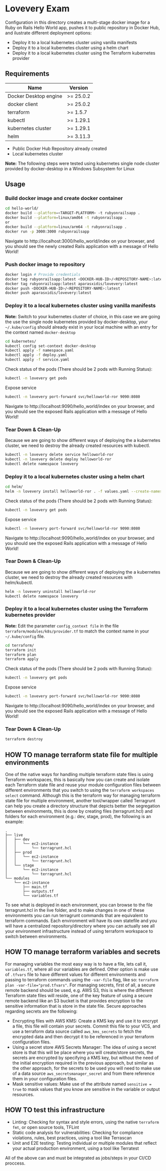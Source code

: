# Lovevery Exam
Configuration in this directory creates a multi-stage docker image for a Ruby on Rails Hello World app, pushes it to public repository in Docker Hub, and ilustrate different deployment options:
- Deploy it to a local kubernetes cluster using vanilla manifests
- Deploy it to a local kubernetes cluster using a helm chart
- Deploy it to a local kubernetes cluster using the Terraform kubernetes provider
## Requirements

| Name | Version |
|------|---------|
| Docker Desktop engine | >= 25.0.2 |
| docker client | >= 25.0.2 |
| terraform | >= 1.5.7 |
| kubectl | >= 1.29.1 |
| kubernetes cluster | >= 1.29.1 |
| helm | >= 3.11.3 |

- Public Docker Hub Repository already created
- Local kubernetes cluster

**Note:** The following steps were tested using kubernetes single node cluster provided by docker-desktop in a Windows Subsystem for Linux 

## Usage
### Build docker image and create docker container
```sh
cd hello-world/
docker build --platform=<TARGET-PLATFORM> -t rubyonrailsapp .
docker build --platform=linux/amd64 -t rubyonrailsapp .
or
docker build --platform=linux/arm64 -t rubyonrailsapp .
docker run -p 3000:3000 rubyonrailsapp
```
Navigate to http://localhost:3000/hello_world/index on your browser, and you should see the newly created Rails application with a message of Hello World!

### Push docker image to repository
```sh
docker login # Provide credentials
docker tag rubyonrailsapp:latest <DOCKER-HUB-ID>/<REPOSITORY-NAME>:latest
docker tag rubyonrailsapp:latest aparasxidis/lovevery:latest
docker push <DOCKER-HUB-ID>/<REPOSITORY-NAME>:latest
docker push aparasxidis/lovevery:latest
```

### Deploy it to a local kubernetes cluster using vanilla manifests
**Note:** Switch to your kubernetes cluster of choice, in this case we are going the use the single node kubernetes provided by docker-desktop, your ```~/.kube/config``` should already exist in your local machine with an entry for the context named ```docker-desktop```
```sh
cd kubernetes/
kubectl config set-context docker-desktop
kubectl apply -f namespace.yaml
kubectl apply -f deploy.yaml
kubectl apply -f service.yaml
```
Check status of the pods (There should be 2 pods with Running Status):
```sh
kubectl -n lovevery get pods
```
Expose service
```sh
kubectl -n lovevery port-forward svc/helloworld-ror 9090:8080
```
Navigate to http://localhost:9090/hello_world/index on your browser, and you should see the exposed Rails application with a message of Hello World!

### Tear Down & Clean-Up
Because we are going to show different ways of deploying the a kubernetes cluster, we need to destroy the already created resources with kubectl.
```sh
kubectl -n lovevery delete service helloworld-ror
kubectl -n lovevery delete deploy helloworld-ror
kubectl delete namespace lovevery
```

### Deploy it to a local kubernetes cluster using a helm chart
```sh
cd helm/
helm -n lovevery install helloworld-ror . -f values.yaml --create-namespace
```
Check status of the pods (There should be 2 pods with Running Status):
```sh
kubectl -n lovevery get pods
```
Expose service
```sh
kubectl -n lovevery port-forward svc/helloworld-ror 9090:8080
```
Navigate to http://localhost:9090/hello_world/index on your browser, and you should see the exposed Rails application with a message of Hello World!

### Tear Down & Clean-Up
Because we are going to show different ways of deploying the a kubernetes cluster, we need to destroy the already created resources with helm/kubectl.
```sh
helm -n lovevery uninstall helloworld-ror
kubectl delete namespace lovevery
```
### Deploy it to a local kubernetes cluster using the Terraform kubernetes provider
**Note:** Edit the parameter ```config_context file``` in the file ```terraform/modules/k8s/provider.tf``` to match the context name in your ```~/.kube/config``` file.
```sh
cd terraform/
terraform init
terraform plan
terraform apply
```
Check status of the pods (There should be 2 pods with Running Status):
```sh
kubectl -n lovevery get pods
```
Expose service
```sh
kubectl -n lovevery port-forward svc/helloworld-ror 9090:8080
```
Navigate to http://localhost:9090/hello_world/index on your browser, and you should see the exposed Rails application with a message of Hello World!
### Tear Down & Clean-Up
```sh
terraform destroy
```
## HOW TO manage terraform state file for multiple environments
One of the native ways for handling multiple terraform state files is using Terraform workspaces, this is basically how you can create and isolate each Terraform state file and reuse your module configuration files between different environments that you switch to using the ```terraform workspaces select``` command. Although this is the terraform way for managing terraform state file for multiple environment, another tool/wrapper called Terragrunt can help you create a directory structure that depicts better the segregation between environments, this is done by creating files (terragrunt.hcl) and folders for each environment (e.g.: dev, stage, prod), the following is an example:
```
.
├── live
│   ├── dev
│   │   └── ec2-instance
│   │       └── terragrunt.hcl
│   ├── prod
│   │   └── ec2-instance
│   │       └── terragrunt.hcl
│   └── stage
│       └── ec2-instance
│           └── terragrunt.hcl
└── modules
    └── ec2-instance
        ├── main.tf
        ├── outputs.tf
        └── variables.tf
```
To see what is deployed in each environment, you can browse to the file terragrunt.hcl in the live folder, and to make changes in one of these environments you can run terragrunt commands that are equivalent to terraform commands. Each environment will have its own statefile and you will have a centralized repository/directory where you can actually see all your environment infrastructure instead of using terraform workspace to switch between environments.

## HOW TO manage terraform variables and secrets
For managing variables the most easy way is to have a file, lets call it, ```variables.tf```, where all our variables are defined. Other option is make use of ```.tfvars``` file to have different values for different environments and passing to terraform commands using the ```-var-file``` flag, like so: ```terraform plan -var-file="prod.tfvars"```.
For managing secrets, first of all, a secure remote backend should be used, e.g. AWS S3, this is where the different Terraform state files will reside, one of the key feature of using a secure remote backend like an S3 bucket is that provides encryption to the sensitive information that is store in the state file.
Secure approaches regarding secrets are the following:
- Encrypting files with AWS KMS: Create a KMS key and use it to encrypt a file, this file will contain your secrets. Commit this file to your VCS, and use a terraform data source called ```aws_kms_secrets``` to fetch the encrypted data and then decrypt it to be referenced in your terraform configuration files.
- Using a secret store AWS Secrets Manager: The idea of using a secret store is that this will be place where you will create/store secrets, the secrets are encrypted by specifying a KMS key, but without the need of the initial encryption required in the previous approach, but similar as the other approach, for the secrets to be used you will need to make use of a data source ```aws_secretsmanager_secret``` and from there reference them in your configuration files.
- Mask sensitive values: Make use of the attribute named ```sensitive = true``` to mask values that you know are sensitive in the variable or output resources.

## HOW TO test this infrastructure
- Linting: Checking for syntax and style errors, using the native ```terraform fmt```, or open source tools, TFLint
- Static code analysis for vulnerabilities: Checking for compliance violations, rules, best practices, using a tool like Terrascan
- Unit and E2E testing: Testing individual or multiple modules that reflect your actual production environment, using a tool like Terratest

All of the above can and must be integrated as jobs/steps in your CI/CD proccess.
